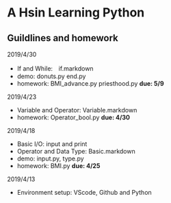 # A Hsin Learning Python
## Guildlines and homework

2019/4/30
* If and While:　if.markdown
* demo: donuts.py end.py
* homework: BMI_advance.py priesthood.py     **due: 5/9**

2019/4/23
* Variable and Operator: Variable.markdown
* homework: Operator_bool.py     **due: 4/30**

2019/4/18
* Basic I/O: input and print
* Operator and Data Type: Basic.markdown
* demo: input.py, type.py
* homework: BMI.py      **due: 4/25**

2019/4/13
* Environment setup: VScode, Github and Python


